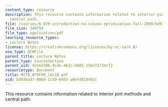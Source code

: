 ```yaml
---
content_type: resource
description: This resource contains information related to interior pint methods and
  central path.
file: /courses/6-079-introduction-to-convex-optimization-fall-2009/bd93bad700601c598403a0efd018492c_MIT6_079F09_lec18.pdf
file_size: 340759
file_type: application/pdf
learning_resource_types:
- Lecture Notes
license: https://creativecommons.org/licenses/by-nc-sa/4.0/
ocw_type: OCWFile
parent_title: Lecture Notes
parent_type: CourseSection
parent_uid: 42e6d30b-9c4e-463c-b005-156d73734cf2
resourcetype: Document
title: MIT6_079F09_lec18.pdf
uid: bd93bad7-0060-1c59-8403-a0efd018492c
---
```

This resource contains information related to interior pint methods and central path.